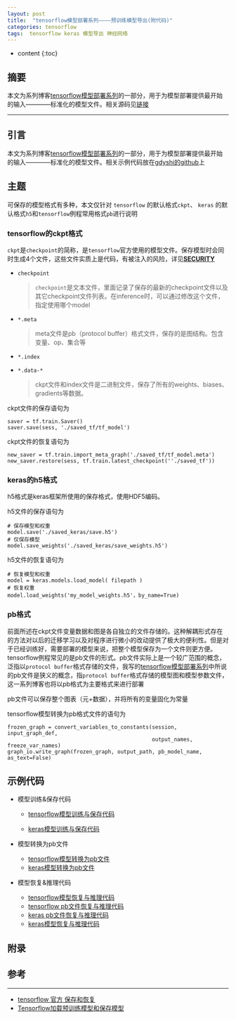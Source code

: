 ```yaml
---
layout: post
title:  "tensorflow模型部署系列————预训练模型导出(附代码)"
categories: tensorflow
tags:  tensorflow keras 模型导出 神经网络
---
```


* content
{:toc}

## 摘要
本文为系列博客[tensorflow模型部署系列](https://blog.csdn.net/chongtong/column/info/39386)的一部分，用于为模型部署提供最开始的输入————标准化的模型文件。相关源码见[链接](https://github.com/gdyshi/model_deployment)

---

## 引言
本文为系列博客[tensorflow模型部署系列](https://blog.csdn.net/chongtong/column/info/39386)的一部分，用于为模型部署提供最开始的输入————标准化的模型文件。相关示例代码放在[gdyshi的github](https://github.com/gdyshi/model_deployment)上


## 主题
可保存的模型格式有多种，本文仅针对 `tensorflow` 的默认格式`ckpt`、 `keras` 的默认格式`h5`和`tensorflow`例程常用格式`pb`进行说明

### tensorflow的ckpt格式
`ckpt`是`checkpoint`的简称，是`tensorflow`官方使用的模型文件。保存模型时会同时生成4个文件，这些文件实质上是代码，有被注入的风险，详见[**SECURITY**](https://github.com/tensorflow/tensorflow/blob/master/SECURITY.md)

- `checkpoint`

  > `checkpoint`是文本文件，里面记录了保存的最新的checkpoint文件以及其它checkpoint文件列表。在inference时，可以通过修改这个文件，指定使用哪个model

- `*.meta`

  > meta文件是pb（protocol buffer）格式文件，保存的是图结构。包含变量、op、集合等

- `*.index`
- `*.data-*`

  > ckpt文件和index文件是二进制文件，保存了所有的weights、biases、gradients等数据。

ckpt文件的保存语句为

```
saver = tf.train.Saver()
saver.save(sess, './saved_tf/tf_model')
```

ckpt文件的恢复语句为

```
new_saver = tf.train.import_meta_graph('./saved_tf/tf_model.meta')
new_saver.restore(sess, tf.train.latest_checkpoint(''./saved_tf'))
```

### keras的h5格式

h5格式是keras框架所使用的保存格式，使用HDF5编码。

h5文件的保存语句为

```
# 保存模型和权重
model.save('./saved_keras/save.h5')
# 仅保存模型
model.save_weights('./saved_keras/save_weights.h5')
```

h5文件的恢复语句为

```
# 恢复模型和权重
model = keras.models.load_model( filepath )
# 恢复权重
model.load_weights('my_model_weights.h5'，by_name=True)
```

### pb格式

前面所述在ckpt文件变量数据和图是各自独立的文件存储的。这种解耦形式存在的方法对以后的迁移学习以及对程序进行微小的改动提供了极大的便利性。但是对于已经训练好，需要部署的模型来说，把整个模型保存为一个文件则更方便。tensorflow例程常见的是pb文件的形式。pb文件实际上是一个较广范围的概念，泛指以`protocol buffer`格式存储的文件，我写的[tensorflow模型部署系列](https://blog.csdn.net/chongtong/article/details/90379347)中所说的pb文件是狭义的概念，指`protocol buffer`格式存储的模型图和模型参数文件，这一系列博客也将以pb格式为主要格式来进行部署

pb文件可以保存整个图表（元+数据），并将所有的变量固化为常量

tensorflow模型转换为pb格式文件的语句为

```
frozen_graph = convert_variables_to_constants(session, input_graph_def,
                                              output_names, freeze_var_names)
graph_io.write_graph(frozen_graph, output_path, pb_model_name, as_text=False)
```


## 示例代码

- 模型训练&保存代码

  - [tensorflow模型训练与保存代码](https://github.com/gdyshi/model_deployment/blob/master/model/save_tf.py)

  - [keras模型训练与保存代码](https://github.com/gdyshi/model_deployment/blob/master/model/save_keras.py)

- 模型转换为pb文件

  - [tensorflow模型转换为pb文件](https://github.com/gdyshi/model_deployment/blob/master/model/tf_to_pb.py)
  - [keras模型转换为pb文件](https://github.com/gdyshi/model_deployment/blob/master/model/keras_to_pb.py)

- 模型恢复&推理代码

  - [tensorflow模型恢复与推理代码](https://github.com/gdyshi/model_deployment/blob/master/model/restore_tf.py)
  - [tensorflow pb文件恢复与推理代码](https://github.com/gdyshi/model_deployment/blob/master/model/restore_tfpb.py)
  - [keras pb文件恢复与推理代码](https://github.com/gdyshi/model_deployment/blob/master/model/restore_keraspb.py)
  - [keras模型恢复与推理代码](https://github.com/gdyshi/model_deployment/blob/master/model/restore_keras.py)


## 附录


## 参考
---
- [tensorflow 官方 保存和恢复](https://tensorflow.google.cn/guide/saved_model#save_and_restore_models)
- [Tensorflow加载预训练模型和保存模型](https://blog.csdn.net/huachao1001/article/details/78501928)

